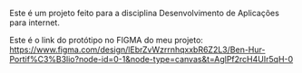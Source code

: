 Este é um projeto feito para a disciplina Desenvolvimento de Aplicações para internet.

Este é o link do protótipo no FIGMA do meu projeto:
https://www.figma.com/design/lEbrZvWzrrnhqxxbR6Z2L3/Ben-Hur-Portif%C3%B3lio?node-id=0-1&node-type=canvas&t=AglPf2rcH4UIr5qH-0
